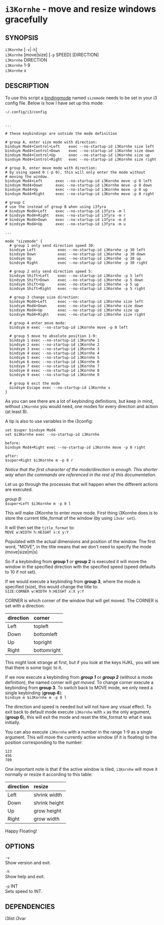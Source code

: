 # `i3Kornhe` - move and resize windows gracefully

SYNOPSIS
--------

`i3Kornhe` [`-v`|`-h`]  
`i3Kornhe` [move|size] [`-p` SPEED] [DIRECTION]  
`i3Kornhe` DIRECTION  
`i3Kornhe` 1-9  
`i3Kornhe` x  

DESCRIPTION
-----------

To use this script a 
[bindingmode](https://i3wm.org/docs/userguide.html#binding_modes)
named `sizemode` needs to be set in your i3 config
file. Below is how I have set up this mode:  

`~/.config/i3/config`   

``` text

...

# these keybindings are outside the mode definition

# group A, enter size mode with direction:
bindsym Mod4+Control+Left    exec --no-startup-id i3Kornhe size left
bindsym Mod4+Control+Down    exec --no-startup-id i3Kornhe size down
bindsym Mod4+Control+Up      exec --no-startup-id i3Kornhe size up
bindsym Mod4+Control+Right   exec --no-startup-id i3Kornhe size right

# group B, enter move mode with direction:
# by using speed 0 (-p 0), this will only enter the mode without
# moving the window.
bindsym Mod4+Left      exec --no-startup-id i3Kornhe move -p 0 left
bindsym Mod4+Down      exec --no-startup-id i3Kornhe move -p 0 down
bindsym Mod4+Up        exec --no-startup-id i3Kornhe move -p 0 up
bindsym Mod4+Right     exec --no-startup-id i3Kornhe move -p 0 right

# group C
# use the instead of group B when using i3fyra
# bindsym Mod4+Left    exec --no-startup-id i3fyra -m l 
# bindsym Mod4+Right   exec --no-startup-id i3fyra -m r 
# bindsym Mod4+Down    exec --no-startup-id i3fyra -m d 
# bindsym Mod4+Up      exec --no-startup-id i3fyra -m u 

...

mode "sizemode" {
  # group 1 only send direction speed 30:
  bindsym Left          exec --no-startup-id i3Kornhe -p 30 left
  bindsym Down          exec --no-startup-id i3Kornhe -p 30 down
  bindsym Up            exec --no-startup-id i3Kornhe -p 30 up
  bindsym Right         exec --no-startup-id i3Kornhe -p 30 right
  
  # group 2 only send direction speed 5:
  bindsym Shift+Left    exec --no-startup-id i3Kornhe -p 5 left
  bindsym Shift+Down    exec --no-startup-id i3Kornhe -p 5 down
  bindsym Shift+Up      exec --no-startup-id i3Kornhe -p 5 up
  bindsym Shift+Right   exec --no-startup-id i3Kornhe -p 5 right

  # group 3 change size direction:
  bindsym Mod4+Left     exec --no-startup-id i3Kornhe size left
  bindsym Mod4+Down     exec --no-startup-id i3Kornhe size down
  bindsym Mod4+Up       exec --no-startup-id i3Kornhe size up
  bindsym Mod4+Right    exec --no-startup-id i3Kornhe size right

  # group 4 enter move mode:
  bindsym m exec --no-startup-id i3Kornhe move -p 0 left

  # group 5 move to absolute position 1-9:
  bindsym 1 exec --no-startup-id i3Kornhe 1
  bindsym 2 exec --no-startup-id i3Kornhe 2
  bindsym 3 exec --no-startup-id i3Kornhe 3
  bindsym 4 exec --no-startup-id i3Kornhe 4
  bindsym 5 exec --no-startup-id i3Kornhe 5
  bindsym 6 exec --no-startup-id i3Kornhe 6
  bindsym 7 exec --no-startup-id i3Kornhe 7
  bindsym 8 exec --no-startup-id i3Kornhe 8
  bindsym 9 exec --no-startup-id i3Kornhe 9

  # group 6 exit the mode
  bindsym Escape exec --no-startup-id i3Kornhe x
}
```

As you can see there are a lot of keybinding definitions,
but keep in mind, without `i3Kornhe` you would need,
one modes for every direction and action (at least 8).

A tip is also to use variables in the i3config:  
``` text
set $super bindsym Mod4
set $i3Kornhe exec --no-startup-id i3Kornhe
```

``` text
before:  
bindsym Mod4+Right exec --no-startup-id i3Kornhe move -p 0 right

after:  
$super+Right $i3Kornhe m -p 0 r
```

*Notice that the first character of the mode/direction
is enough. This shorter way when the commands are
referenced in the rest of this documentation.*

Let us go through the processes that will happen
when the different actions are executed.

*group B:*  
`$super+Left $i3Kornhe m -p 0 l` 

This will make i3Kornhe to enter move mode.
First thing i3Kornhe does is to store the current
title_format of the window (by using `i3var set`).

It will then set the `title_format` to:  
`MOVE w:WIDTH h:HEIGHT x:X y:Y`

Populated with the actual dimensions and position
of the window. The first word, "MOVE", in the title
means that we don't need to specify the mode (move|size|m|s)

So if a keybinding from **group 1** or **group 2** is executed
it will move the window in the specified direction with
the specified speed (speed defaults to 10 if not set).

If we would execute a keybinding from **group 3**, where
the mode is specified (size), this would change the
title to:  
`SIZE:CORNER w:WIDTH h:HEIGHT x:X y:Y`  

CORNER is which corner of the window that will get
moved. The CORNER is set with a direction:

direction | corner
:---------|:------
Left      | topleft
Down      | bottomleft
Up        | topright
Right     | bottomright

This might look strange at first, but if you look
at the keys HJKL, you will see that there is some
logic to it.

If we now execute a keybinding from ***group 1*** or ***group 2***
(without a mode definition), the named corner will 
*get moved*. To change corner execute a keybinding
from **group 3**. To switch back to MOVE mode, we
only need a single keybinding (**group 4**):  
`bindsym m $i3Kornhe m -p 0 l`  

The direction and speed is needed but will not have
any visual effect. To exit back to default mode
execute `i3Kornhe` with `x` as the only argument,
(**group 6**), this will exit the mode and reset 
the title_format to what it was initially.  

You can also execute `i3Kornhe` with a number in
the range 1-9 as a single argument. This will move
the currently active window (if it is floating) to
the position corresponding to the number:  

``` text
123
456
789
```

One important note is that if the active window
is tiled, `i3Kornhe` will move it normally or resize
it according to this table:  

direction | resize
:---------|:-------------
Left      | shrink width
Down      | shrink height
Up        | grow height
Right     | grow width

Happy Floating!

OPTIONS
-------

`-v`  
Show version and exit.

`-h`  
Show help and exit.  

`-p` INT  
Sets speed to INT.


DEPENDENCIES
------------

i3list
i3var
